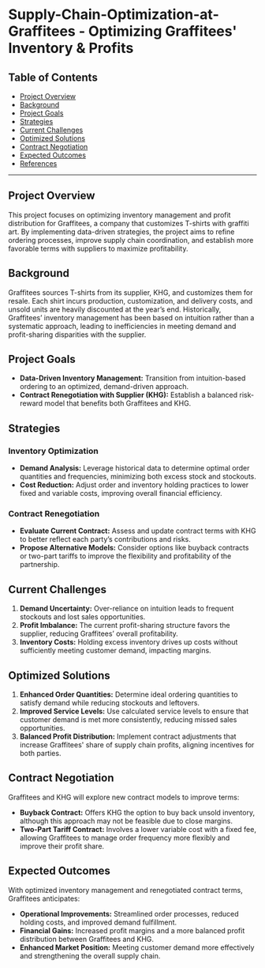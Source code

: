 # Supply-Chain-Optimization-at-Graffitees - Optimizing Graffitees' Inventory & Profits

## Table of Contents
- [Project Overview](#project-overview)
- [Background](#background)
- [Project Goals](#project-goals)
- [Strategies](#strategies)
- [Current Challenges](#current-challenges)
- [Optimized Solutions](#optimized-solutions)
- [Contract Negotiation](#contract-negotiation)
- [Expected Outcomes](#expected-outcomes)
- [References](#references)

---

## Project Overview
This project focuses on optimizing inventory management and profit distribution for Graffitees, a company that customizes T-shirts with graffiti art. By implementing data-driven strategies, the project aims to refine ordering processes, improve supply chain coordination, and establish more favorable terms with suppliers to maximize profitability.

## Background
Graffitees sources T-shirts from its supplier, KHG, and customizes them for resale. Each shirt incurs production, customization, and delivery costs, and unsold units are heavily discounted at the year’s end. Historically, Graffitees’ inventory management has been based on intuition rather than a systematic approach, leading to inefficiencies in meeting demand and profit-sharing disparities with the supplier.

## Project Goals
- **Data-Driven Inventory Management:** Transition from intuition-based ordering to an optimized, demand-driven approach.
- **Contract Renegotiation with Supplier (KHG):** Establish a balanced risk-reward model that benefits both Graffitees and KHG.

## Strategies

### Inventory Optimization
- **Demand Analysis:** Leverage historical data to determine optimal order quantities and frequencies, minimizing both excess stock and stockouts.
- **Cost Reduction:** Adjust order and inventory holding practices to lower fixed and variable costs, improving overall financial efficiency.

### Contract Renegotiation
- **Evaluate Current Contract:** Assess and update contract terms with KHG to better reflect each party’s contributions and risks.
- **Propose Alternative Models:** Consider options like buyback contracts or two-part tariffs to improve the flexibility and profitability of the partnership.

## Current Challenges
1. **Demand Uncertainty:** Over-reliance on intuition leads to frequent stockouts and lost sales opportunities.
2. **Profit Imbalance:** The current profit-sharing structure favors the supplier, reducing Graffitees’ overall profitability.
3. **Inventory Costs:** Holding excess inventory drives up costs without sufficiently meeting customer demand, impacting margins.

## Optimized Solutions
1. **Enhanced Order Quantities:** Determine ideal ordering quantities to satisfy demand while reducing stockouts and leftovers.
2. **Improved Service Levels:** Use calculated service levels to ensure that customer demand is met more consistently, reducing missed sales opportunities.
3. **Balanced Profit Distribution:** Implement contract adjustments that increase Graffitees' share of supply chain profits, aligning incentives for both parties.

## Contract Negotiation
Graffitees and KHG will explore new contract models to improve terms:
- **Buyback Contract:** Offers KHG the option to buy back unsold inventory, although this approach may not be feasible due to close margins.
- **Two-Part Tariff Contract:** Involves a lower variable cost with a fixed fee, allowing Graffitees to manage order frequency more flexibly and improve their profit share.

## Expected Outcomes
With optimized inventory management and renegotiated contract terms, Graffitees anticipates:
- **Operational Improvements:** Streamlined order processes, reduced holding costs, and improved demand fulfillment.
- **Financial Gains:** Increased profit margins and a more balanced profit distribution between Graffitees and KHG.
- **Enhanced Market Position:** Meeting customer demand more effectively and strengthening the overall supply chain.


